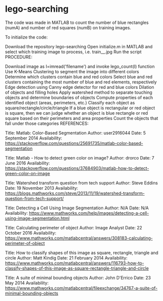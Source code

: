 # lego-searching

The code was made in MATLAB to count the number of blue rectangles (numA) and number of red squares (numB) on training images.

To initialize the code:

Download the repository lego-searching
Open initialize.m in MATLAB and select which training image to process, i.e. train__.jpg
Run the script
PROCEDURE:

Download image as I=imread('filename') and invoke lego_count(I) function
Use K-Means Clustering to segment the image into different colors
Determine which clusters contain blue and red colors
Select blue and red clusters containing the most number of blue and red elements, respectively
Edge detection using Canny edge detector for red and blue colors
Dilation of objects and filling holes
Apply watershed method to separate touching objects and determine boundaries of objects
Compute properties of each identified object (areas, perimeters, etc.)
Classify each object as square/rectangle/circle/triangle
If a blue object is rectangular or red object is square, then we can judge whether an object is blue rectangle or red square based on their perimeters and area properties
Count the objects that fall under those categories
REFERENCES:

Title: Matlab: Color-Based Segmentation Author: user2916044 Date: 5 September 2014 Availability: https://stackoverflow.com/questions/25691735/matlab-color-based-segmentation

Title: Matlab - How to detect green color on image? Author: drorco Date: 7 June 2016 Availability: https://stackoverflow.com/questions/37684903/matlab-how-to-detect-green-color-on-image

Title: Watershed transform question from tech support Author: Steve Eddins Date: 19 November 2013 Availability: https://blogs.mathworks.com/steve/2013/11/19/watershed-transform-question-from-tech-support/

Title: Detecting a Cell Using Image Segmentation Author: N/A Date: N/A Availability: https://www.mathworks.com/help/images/detecting-a-cell-using-image-segmentation.html

Title: Calculating perimeter of object Author: Image Analyst Date: 22 October 2016 Availability: https://www.mathworks.com/matlabcentral/answers/308183-calculating-perimeter-of-object

Title: How to classify shapes of this image as square, rectangle, triangle and circle Author: Matt Kindig Date: 21 February 2014 Availability: https://www.mathworks.com/matlabcentral/answers/116793-how-to-classify-shapes-of-this-image-as-square-rectangle-triangle-and-circle

Title: A suite of minimal bounding objects Author: John D'Errico Date: 23 May 2014 Availability: https://www.mathworks.com/matlabcentral/fileexchange/34767-a-suite-of-minimal-bounding-objects
